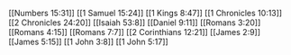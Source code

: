 [[Numbers 15:31]]
[[1 Samuel 15:24]]
[[1 Kings 8:47]]
[[1 Chronicles 10:13]]
[[2 Chronicles 24:20]]
[[Isaiah 53:8]]
[[Daniel 9:11]]
[[Romans 3:20]]
[[Romans 4:15]]
[[Romans 7:7]]
[[2 Corinthians 12:21]]
[[James 2:9]]
[[James 5:15]]
[[1 John 3:8]]
[[1 John 5:17]]

